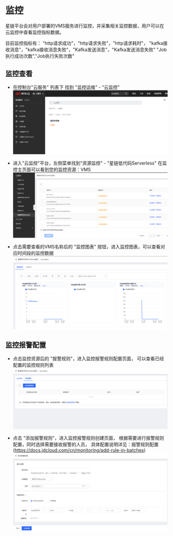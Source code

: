 # 监控
  星链平台会对用户部署的VMS服务进行监控，并采集相关监控数据，用户可以在云监控中查看监控指标数据。
  
  目前监控指标有：
    "http请求成功"，"http请求失败"，"http请求耗时"，
    "kafka接收消息"，"kafka接收消息失败"，"Kafka发送消息"，"Kafka发送消息失败"
    "Job执行成功次数","Job执行失败次数"
## 监控查看

* 在控制台"云服务" 列表下 找到 "监控运维"  - “云监控”
  ![build.jpg](../../../../../image/Starlink/deploy/monitor-way.png)



* 进入"云监控"平台，左侧菜单找到"资源监控" - "星链低代码Serverless"
  在监控主页面可以看到您的监控资源：VMS
  ![build-menu](../../../../../image/Starlink/deploy/monitor-main.png)



* 点击需要查看的VMS名称后的 "监控图表" 按钮，进入监控图表，可以查看对应时间段的监控数据
  ![build-desc](../../../../../image/Starlink/deploy/monitor-info.png)


## 监控报警配置
* 点击监控资源后的 "报警规则"，进入监控报警规则配置页面， 可以查看已经配置的监控规则列表
  ![build-log](../../../../../image/Starlink/deploy/monitor-conf.png)

  

* 点击 "添加报警规则"，进入监控报警规则创建页面， 根据需要进行报警规则配置，同时选择需要接收报警的人员，
  具体配置说明详见：报警规则配置(https://docs.jdcloud.com/cn/monitoring/add-rule-in-batches)
  ![build-log](../../../../../image/Starlink/deploy/monitor-conf-rule.png)
